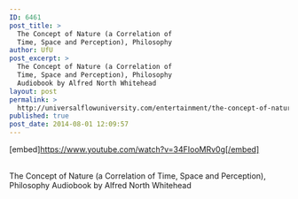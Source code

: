 ```yaml
---
ID: 6461
post_title: >
  The Concept of Nature (a Correlation of
  Time, Space and Perception), Philosophy
author: UfU
post_excerpt: >
  The Concept of Nature (a Correlation of
  Time, Space and Perception), Philosophy
  Audiobook by Alfred North Whitehead
layout: post
permalink: >
  http://universalflowuniversity.com/entertainment/the-concept-of-nature-a-correlation-of-time-space-and-perception-philosophy/
published: true
post_date: 2014-08-01 12:09:57
---
```

[embed]https://www.youtube.com/watch?v=34FIooMRv0g[/embed]</br></br>
<p>The Concept of Nature (a Correlation of Time, Space and Perception), Philosophy Audiobook by Alfred North Whitehead</p>